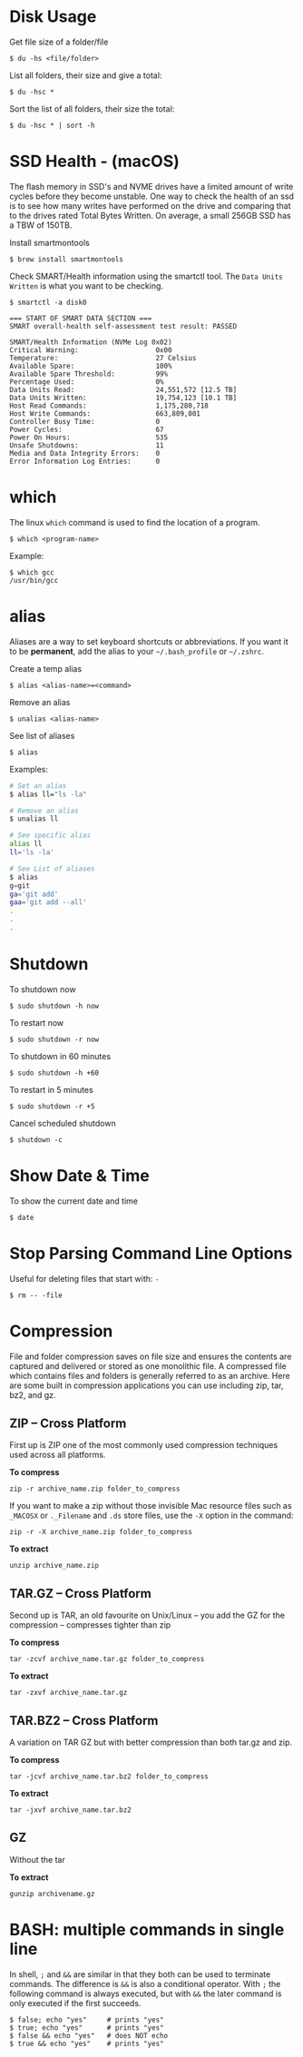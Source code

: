# Disk Usage
Get file size of a folder/file
```
$ du -hs <file/folder>
```
List all folders, their size and give a total: 
```
$ du -hsc *
```
Sort the list of all folders, their size the total: 
```
$ du -hsc * | sort -h
```

# SSD Health - (macOS)
The flash memory in SSD's and NVME drives have a limited amount of write cycles before they become unstable. One way to check the health of an ssd is to see how many writes have performed on the drive and comparing that to the drives rated Total Bytes Written. On average, a small 256GB SSD has a TBW of 150TB.

Install smartmontools
```
$ brew install smartmontools
```
Check SMART/Health information using the smartctl tool. The `Data Units Written` is what you want to be checking.
```
$ smartctl -a disk0

=== START OF SMART DATA SECTION ===
SMART overall-health self-assessment test result: PASSED

SMART/Health Information (NVMe Log 0x02)
Critical Warning:                   0x00
Temperature:                        27 Celsius
Available Spare:                    100%
Available Spare Threshold:          99%
Percentage Used:                    0%
Data Units Read:                    24,551,572 [12.5 TB]
Data Units Written:                 19,754,123 [10.1 TB]
Host Read Commands:                 1,175,280,718
Host Write Commands:                663,809,001
Controller Busy Time:               0
Power Cycles:                       67
Power On Hours:                     535
Unsafe Shutdowns:                   11
Media and Data Integrity Errors:    0
Error Information Log Entries:      0
```


# which
The linux `which` command is used to find the location of a program.
```
$ which <program-name>
```
Example:
```
$ which gcc
/usr/bin/gcc
```

# alias
Aliases are a way to set keyboard shortcuts or abbreviations.  If you want it to be **permanent**, add the alias to your `~/.bash_profile` or `~/.zshrc`.

Create a temp alias
```
$ alias <alias-name>=<command>
```
Remove an alias
```
$ unalias <alias-name>
```
See list of aliases
```
$ alias
```

Examples:
```bash
# Set an alias
$ alias ll="ls -la"

# Remove an alias
$ unalias ll

# See specific alias
alias ll
ll='ls -la'

# See List of aliases
$ alias
g=git
ga='git add'
gaa='git add --all'
.
.
.
```

# Shutdown 
To shutdown now
```
$ sudo shutdown -h now
```
To restart now
```
$ sudo shutdown -r now
```
To shutdown in 60 minutes
```
$ sudo shutdown -h +60
```
To restart in 5 minutes
```
$ sudo shutdown -r +5
```
Cancel scheduled shutdown
```
$ shutdown -c
```

# Show Date & Time
To show the current date and time
```
$ date
```

# Stop Parsing Command Line Options
Useful for deleting files that start with: `-`
```
$ rm -- -file
```

# Compression
File and folder compression saves on file size and ensures the contents are captured and delivered or stored as one monolithic file. A compressed file which contains files and folders is generally referred to as an archive. Here are some built in compression applications you can use including zip, tar, bz2, and gz.

## ZIP – Cross Platform
First up is ZIP one of the most commonly used compression techniques used across all platforms.

**To compress**
```
zip -r archive_name.zip folder_to_compress
```
If you want to make a zip without those invisible Mac resource files such as `_MACOSX` or `._Filename` and `.ds` store files, use the `-X` option in the command:
```
zip -r -X archive_name.zip folder_to_compress
```
**To extract**
```
unzip archive_name.zip
```
## TAR.GZ – Cross Platform
Second up is TAR, an old favourite on Unix/Linux – you add the GZ for the compression – compresses tighter than zip

**To compress**
```
tar -zcvf archive_name.tar.gz folder_to_compress
```
**To extract**
```
tar -zxvf archive_name.tar.gz
```
## TAR.BZ2 – Cross Platform
A variation on TAR GZ but with better compression than both tar.gz and zip.

**To compress**
```
tar -jcvf archive_name.tar.bz2 folder_to_compress
```
**To extract**
```
tar -jxvf archive_name.tar.bz2
```
## GZ
Without the tar

**To extract**
```
gunzip archivename.gz
```

# BASH: multiple commands in single line
In shell, `;` and `&&` are similar in that they both can be used to terminate commands. The difference is `&&` is also a conditional operator. With `;` the following command is always executed, but with `&&` the later command is only executed if the first succeeds.
```
$ false; echo "yes"     # prints "yes"
$ true; echo "yes"      # prints "yes"
$ false && echo "yes"   # does NOT echo
$ true && echo "yes"    # prints "yes" 
```
